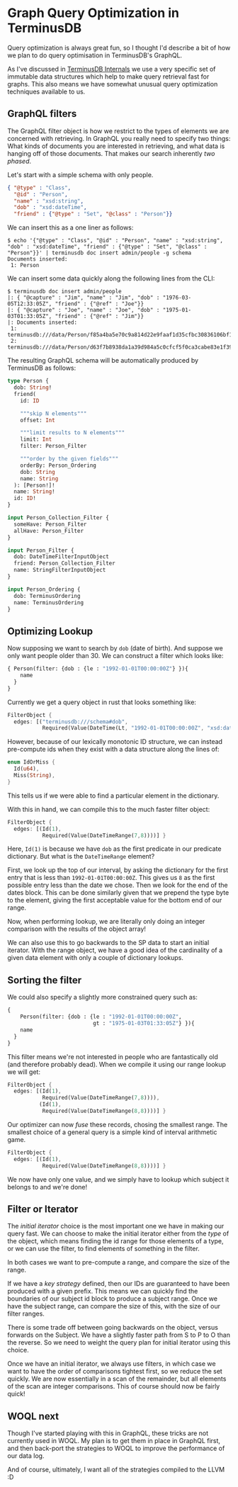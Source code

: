 # Graph Query Optimization in TerminusDB

Query optimization is always great fun, so I thought I'd describe a
bit of how we plan to do query optimisation in TerminusDB's GraphQL.

As I've discussed in [TerminusDB
Internals](../entries/graph_representation.md) we use a very specific
set of immutable data structures which help to make query retrieval
fast for graphs. This also means we have somewhat unusual query
optimization techniques available to us.

## GraphQL filters

The GraphQL filter object is how we restrict to the types of elements
we are concerned with retrieving. In GraphQL you really need to
specify two things: What kinds of documents you are interested in
retrieving, and what data is hanging off of those documents. That
makes our search inherently *two phased*.

Let's start with a simple schema with only people.

```json
{ "@type" : "Class",
  "@id" : "Person",
  "name" : "xsd:string",
  "dob" : "xsd:dateTime",
  "friend" : {"@type" : "Set", "@class" : "Person"}}
```

We can insert this as a one liner as follows:

```shell
$ echo '{"@type" : "Class", "@id" : "Person", "name" : "xsd:string", "dob" : "xsd:dateTime", "friend" : {"@type" : "Set", "@class" : "Person"}}' | terminusdb doc insert admin/people -g schema
Documents inserted:
 1: Person
```

We can insert some data quickly along the following lines from the CLI:

```shell
$ terminusdb doc insert admin/people
|: { "@capture" : "Jim", "name" : "Jim", "dob" : "1976-03-05T12:33:05Z", "friend" : {"@ref" : "Joe"}}
|: { "@capture" : "Joe", "name" : "Joe", "dob" : "1975-01-03T01:33:05Z", "friend" : {"@ref" : "Jim"}}
|: Documents inserted:
 1: terminusdb:///data/Person/f85a4ba5e70c9a814d22e9faaf1d35cfbc30836106bf1fecec7513a6af95bf74
 2: terminusdb:///data/Person/d63f7b8938da1a39d984a5c0cfcf5f0ca3cabe83e1f39691272da5ee556266c0
```

The resulting GraphQL schema will be automatically produced by
TerminusDB as follows:

```graphql
type Person {
  dob: String!
  friend(
    id: ID

    """skip N elements"""
    offset: Int

    """limit results to N elements"""
    limit: Int
    filter: Person_Filter

    """order by the given fields"""
    orderBy: Person_Ordering
    dob: String
    name: String
  ): [Person!]!
  name: String!
  id: ID!
}

input Person_Collection_Filter {
  someHave: Person_Filter
  allHave: Person_Filter
}

input Person_Filter {
  dob: DateTimeFilterInputObject
  friend: Person_Collection_Filter
  name: StringFilterInputObject
}

input Person_Ordering {
  dob: TerminusOrdering
  name: TerminusOrdering
}
```

## Optimizing Lookup

Now supposing we want to search by `dob` (date of birth). And suppose
we only want people older than 30. We can construct a filter which looks like:

```graphql
{ Person(filter: {dob : {le : "1992-01-01T00:00:00Z"} }){
    name
  }
}
```

Currently we get a query object in rust that looks something like:

```rust
FilterObject {
  edges: [("terminusdb:///schema#dob",
           Required(Value(DateTime(Lt, "1992-01-01T00:00:00Z", "xsd:dateTime"))))] }
```

However, because of our lexically monotonic ID structure, we can
instead pre-compute ids when they exist with a data structure along
the lines of:

```rust
enum IdOrMiss {
  Id(u64),
  Miss(String),
}
```

This tells us if we were able to find a particular element in the
dictionary.

With this in hand, we can compile this to the much faster filter object:

```rust
FilterObject {
  edges: [(Id(1),
           Required(Value(DateTimeRange(7,8))))] }
```

Here, `Id(1)` is because we have `dob` as the first predicate in our
predicate dictionary. But what is the `DateTimeRange` element?

First, we look up the top of our interval, by asking the dictionary
for the first entry that is less than `1992-01-01T00:00:00Z`. This
gives us `8` as the first possible entry less than the date we
chose. Then we look for the end of the dates block. This can be done
similarly given that we prepend the type byte to the element, giving
the first acceptable value for the bottom end of our range.

Now, when performing lookup, we are literally only doing an integer
comparison with the results of the object array!

We can also use this to go backwards to the SP data to start an initial
iterator. With the range object, we have a good idea of the
cardinality of a given data element with only a couple of dictionary
lookups.

## Sorting the filter

We could also specify a slightly more constrained query such as:


```graphql
{
 	Person(filter: {dob : {le : "1992-01-01T00:00:00Z",
                           gt : "1975-01-03T01:33:05Z"} }){
    name
  }
}
```

This filter means we're not interested in people who are fantastically
old (and therefore probably dead). When we compile it using our
range lookup we will get:


```rust
FilterObject {
  edges: [(Id(1),
           Required(Value(DateTimeRange(7,8)))),
          (Id(1),
           Required(Value(DateTimeRange(8,8))))] }
```

Our optimizer can now *fuse* these records, chosing the smallest
range. The smallest choice of a general query is a simple kind of
interval arithmetic game.

```rust
FilterObject {
  edges: [(Id(1),
           Required(Value(DateTimeRange(8,8))))] }
```

We now have only one value, and we simply have to lookup which subject
it belongs to and we're done!

## Filter or Iterator

The *initial iterator* choice is the most important one we have in
making our query fast. We can choose to make the initial iterator
either from the *type* of the object, which means finding the id range
for those elements of a type, or we can use the filter, to find
elements of something in the filter.

In both cases we want to pre-compute a range, and compare the size of
the range.

If we have a *key strategy* defined, then our IDs are guaranteed to
have been produced with a given prefix. This means we can quickly find
the boundaries of our subject id block to produce a subject
range. Once we have the subject range, can compare the size of this,
with the size of our filter ranges.

There is some trade off between going backwards on the object, versus
forwards on the Subject. We have a slightly faster path from S to P to
O than the reverse. So we need to weight the query plan for initial
iterator using this choice.

Once we have an initial iterator, we always use filters, in which case
we want to have the order of comparisons tightest first, so we reduce
the set quickly. We are now essentially in a scan of the remainder,
but all elements of the scan are integer comparisons. This of course
should now be fairly quick!

## WOQL next

Though I've started playing with this in GraphQL, these tricks are not
currently used in WOQL. My plan is to get them in place in GraphQL
first, and then back-port the strategies to WOQL to improve the
performance of our data log.

And of course, ultimately, I want all of the strategies compiled to
the LLVM :D
